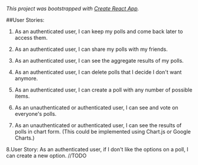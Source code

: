 _This project was bootstrapped with [Create React App](https://github.com/facebookincubator/create-react-app)._

##User Stories:

1. As an authenticated user, I can keep my polls and come back later to access them.

2. As an authenticated user, I can share my polls with my friends. 

3. As an authenticated user, I can see the aggregate results of my polls.

4. As an authenticated user, I can delete polls that I decide I don't want anymore.

5. As an authenticated user, I can create a poll with any number of possible items.

6. As an unauthenticated or authenticated user, I can see and vote on everyone's polls.

7. As an unauthenticated or authenticated user, I can see the results of polls in chart form. (This could be implemented using Chart.js or Google Charts.)

8.User Story: As an authenticated user, if I don't like the options on a poll, I can create a new option. //TODO
